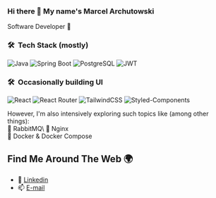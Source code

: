 ### Hi there 👋 My name's Marcel Archutowski 

Software Developer 🔹

### 🛠 &nbsp;Tech Stack (mostly)

![Java](https://img.shields.io/badge/java-%23ED8B00.svg?style=for-the-badge&logo=java&logoColor=white)
![Spring Boot](https://img.shields.io/badge/springboot-%236DB33F.svg?style=for-the-badge&logo=springboot&logoColor=white)
![PostgreSQL](https://img.shields.io/badge/postgres-%23316192.svg?style=for-the-badge&logo=postgresql&logoColor=white)
![JWT](https://img.shields.io/badge/JWT-black?style=for-the-badge&logo=JSON%20web%20tokens)

### 🛠 &nbsp;Occasionally building UI

![React](https://img.shields.io/badge/react-%2320232a.svg?style=for-the-badge&logo=react&logoColor=%2361DAFB)
![React Router](https://img.shields.io/badge/React_Router-CA4245?style=for-the-badge&logo=react-router&logoColor=white)
![TailwindCSS](https://img.shields.io/badge/tailwindcss-%2338B2AC.svg?style=for-the-badge&logo=tailwind-css&logoColor=white)
![Styled-Components](https://img.shields.io/badge/styled--components-DB7093?style=for-the-badge&logo=styled-components&logoColor=white)

However, I'm also intensively exploring such topics like (among other things):\
🔹 RabbitMQ\ 
🔹 Nginx\
🔹 Docker & Docker Compose

## Find Me Around The Web 🌍

- 🔗 [Linkedin](https://www.linkedin.com/in/marcel-archutowski-49bb28238/)
- 📫 [E-mail](mailto:marcel.archutowski@gmail.com)
